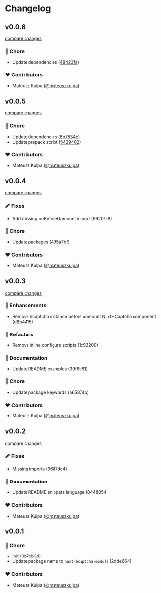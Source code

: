 # Changelog


## v0.0.6

[compare changes](https://github.com/mateuszkulpa/nuxt-hcaptcha/compare/v0.0.5...v0.0.6)

### 🏡 Chore

- Update dependencies ([48423fa](https://github.com/mateuszkulpa/nuxt-hcaptcha/commit/48423fa))

### ❤️ Contributors

- Mateusz Kulpa ([@mateuszkulpa](https://github.com/mateuszkulpa))

## v0.0.5

[compare changes](https://github.com/mateuszkulpa/nuxt-hcaptcha/compare/v0.0.4...v0.0.5)

### 🏡 Chore

- Update dependencies ([6b7534c](https://github.com/mateuszkulpa/nuxt-hcaptcha/commit/6b7534c))
- Update prepack script ([5429402](https://github.com/mateuszkulpa/nuxt-hcaptcha/commit/5429402))

### ❤️ Contributors

- Mateusz Kulpa ([@mateuszkulpa](http://github.com/mateuszkulpa))

## v0.0.4

[compare changes](https://undefined/undefined/compare/v0.0.3...v0.0.4)


### 🩹 Fixes

  - Add missing onBeforeUnmount import (9620138)

### 🏡 Chore

  - Update packages (495a7bf)

### ❤️  Contributors

- Mateusz Kulpa ([@mateuszkulpa](http://github.com/mateuszkulpa))

## v0.0.3

[compare changes](https://undefined/undefined/compare/v0.0.2...v0.0.3)


### 🚀 Enhancements

  - Remove hcaptcha instance before unmount NuxtHCaptcha component (d8b4415)

### 💅 Refactors

  - Remove inline configure scripts (1c93200)

### 📖 Documentation

  - Update README examples (39f8b81)

### 🏡 Chore

  - Update package keywords (a65874b)

### ❤️  Contributors

- Mateusz Kulpa ([@mateuszkulpa](http://github.com/mateuszkulpa))

## v0.0.2

[compare changes](https://undefined/undefined/compare/v0.0.1...v0.0.2)


### 🩹 Fixes

  - Missing imports (9687dc4)

### 📖 Documentation

  - Update README snippets language (8448054)

### ❤️  Contributors

- Mateusz Kulpa ([@mateuszkulpa](http://github.com/mateuszkulpa))

## v0.0.1


### 🏡 Chore

  - Init (9b7cb3d)
  - Update package name to `nuxt-hcaptcha-module` (2dde664)

### ❤️  Contributors

- Mateusz Kulpa ([@mateuszkulpa](http://github.com/mateuszkulpa))

